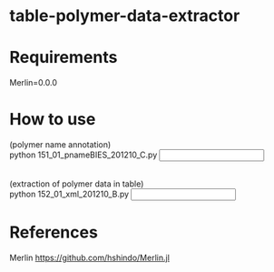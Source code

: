 # table-polymer-data-extractor


# Requirements
Merlin=0.0.0


# How to use
(polymer name annotation)<br>
python 151_01_pnameBIES_201210_C.py <input dir>

<br>
(extraction of polymer data in table)<br>
python 152_01_xml_201210_B.py <input dir>


# References
Merlin
https://github.com/hshindo/Merlin.jl
